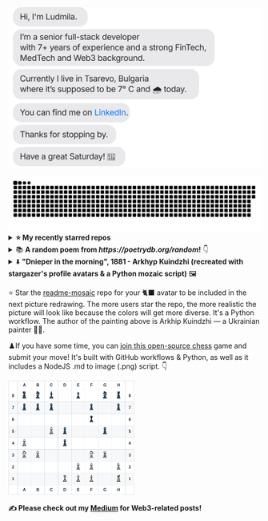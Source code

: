 [![](https://raw.githubusercontent.com/milaabl/milaabl/main/chat.svg)](https://www.linkedin.com/in/ludmila-a-dev/)

<!-- https://github.com/milaabl/milaabl/assets/86361434/c35b0e6f-acf0-435e-920d-b90faa4788ad -->

<img alt="Snake eating my contributions for breakfast🧉" src="https://raw.githubusercontent.com/milaabl/milaabl-readme/preview/github-contribution-grid-snake.svg" />

<details>
<summary>
  <strong>⭐ My recently starred repos </strong>
</summary>
  
<!-- Starred repos start -->
| Name | Url | Stars | Description |
| --- | --- |  --- |  --- |
| pieralukasz/pixel-recruitment-task|https://github.com/pieralukasz/pixel-recruitment-task|1|Zadanie rekrutacyjne Pixel Technology|
| SaraRasoulian/oop-solid-patterns|https://github.com/SaraRasoulian/oop-solid-patterns|5|💎  An educational repository for OOP, SOLID and Design Patterns|
| SaraRasoulian/SaraRasoulian|https://github.com/SaraRasoulian/SaraRasoulian|5||
| BogdanMFometescu/resume-builder|https://github.com/BogdanMFometescu/resume-builder|8|Django-based web application that allows users to create, update, and export professional resumes.|
| 0xMimir/Advance-CNN-LSTM-Model-for-Cryptocurrency-Forecasting|https://github.com/0xMimir/Advance-CNN-LSTM-Model-for-Cryptocurrency-Forecasting|6|CNN LSTM model used for predicting cryptocurrencies|
| b-hristov/b-hristov|https://github.com/b-hristov/b-hristov|1||
| CloverGit/CloverGit|https://github.com/CloverGit/CloverGit|5||
| TatevKaren/TatevKaren-data-science-portfolio|https://github.com/TatevKaren/TatevKaren-data-science-portfolio|52|Data Science Portfolio of Tatev Karen Aslanyan including Case Studies and Research Projects that I have completed that solve business problems or introduce new products. Case Study papers, codes, and additional resources are all included.|
| PiotrRut/elonmusk-twitter-notifier|https://github.com/PiotrRut/elonmusk-twitter-notifier|59|AI driven e-mail notifier for tweets mentioning stock from Elon Musk 📈|
| Vendicated/Vencord|https://github.com/Vendicated/Vencord|5663|The cutest Discord client mod|
| yeoman/yo|https://github.com/yeoman/yo|3755|CLI tool for running Yeoman generators|
| matter-labs/zksync-era|https://github.com/matter-labs/zksync-era|1326|zkSync era|
| 0age/create2crunch|https://github.com/0age/create2crunch|397|A Rust program for finding salts that create gas-efficient Ethereum addresses via CREATE2.|
| joshstevens19/ethereum-multicall|https://github.com/joshstevens19/ethereum-multicall|314|Ability to call many ethereum constant function calls in 1 JSONRPC request|
| threshold-network/token-dashboard|https://github.com/threshold-network/token-dashboard|21||
| LimeChain/mongoose-immutable-plugin|https://github.com/LimeChain/mongoose-immutable-plugin|2|Mongoose plugin guarding fields from modifications|
| ankitects/anki|https://github.com/ankitects/anki|16371|Anki's shared backend and web components, and the Qt frontend|
| lightningnetwork/lnd|https://github.com/lightningnetwork/lnd|7347|Lightning Network Daemon ⚡️|
| CoNarrative/mongo-immutable|https://github.com/CoNarrative/mongo-immutable|10|Immutable MongoDB.|
| lightningdevkit/rust-lightning|https://github.com/lightningdevkit/rust-lightning|1045|A highly modular Bitcoin Lightning library written in Rust. It's rust-lightning, not Rusty's Lightning!|
| node-lightning/node-lightning|https://github.com/node-lightning/node-lightning|128|Bitcoin Lighting Network implemented in Node.js|
| OpenZeppelin/openzeppelin-contracts-upgradeable|https://github.com/OpenZeppelin/openzeppelin-contracts-upgradeable|913|Upgradeable variant of OpenZeppelin Contracts, meant for use in upgradeable contracts. |
| dapphub/ds-test|https://github.com/dapphub/ds-test|195|Assertions, equality checks and other test helpers|
| hbarcelos/forge-multi-version|https://github.com/hbarcelos/forge-multi-version|24|Using forge with multiple solc versions|
| threshold-network/merkle-distribution|https://github.com/threshold-network/merkle-distribution|1|Threshold Network rewards generation and distribution|
| nucypher/nucypher-contracts|https://github.com/nucypher/nucypher-contracts|14|Ethereum contracts supporting TACo applications on the Threshold Network.|
| keep-network/tbtc-v2|https://github.com/keep-network/tbtc-v2|42|Trustlessly tokenized Bitcoin on Ethereum, version 2|
| TotallyMaliciousCryptoBro/TotallyMaliciousCryptoBro|https://github.com/TotallyMaliciousCryptoBro/TotallyMaliciousCryptoBro|4||
| ethereum/EIPs|https://github.com/ethereum/EIPs|12268|The Ethereum Improvement Proposal repository|
| pcaversaccio/reentrancy-attacks|https://github.com/pcaversaccio/reentrancy-attacks|1127|A chronological and (hopefully) complete list of reentrancy attacks to date.|

<!-- Starred repos end -->

</details>

<details>
  <summary>📚 <strong>A random poem from <em>https://poetrydb.org/random</em>!</strong> 👇 </summary>

<!-- Start poem -->
# 💮 Paradise Lost: Book 08 by *John Milton*

<p>
    The Angel ended, and in Adam's ear<br/>So charming left his voice, that he a while<br/>Thought him still speaking, still stood fixed to hear;<br/>Then, as new waked, thus gratefully replied.<br/>What thanks sufficient, or what recompence<br/>Equal, have I to render thee, divine<br/>Historian, who thus largely hast allayed<br/>The thirst I had of knowledge, and vouchsafed<br/>This friendly condescension to relate<br/>Things, else by me unsearchable; now heard<br/>With wonder, but delight, and, as is due,<br/>With glory attributed to the high<br/>Creator!  Something yet of doubt remains,<br/>Which only thy solution can resolve.<br/>When I behold this goodly frame, this world,<br/>Of Heaven and Earth consisting; and compute<br/>Their magnitudes; this Earth, a spot, a grain,<br/>An atom, with the firmament compared<br/>And all her numbered stars, that seem to roll<br/>Spaces incomprehensible, (for such<br/>Their distance argues, and their swift return<br/>Diurnal,) merely to officiate light<br/>Round this opacous Earth, this punctual spot,<br/>One day and night; in all her vast survey<br/>Useless besides; reasoning I oft admire,<br/>How Nature wise and frugal could commit<br/>Such disproportions, with superfluous hand<br/>So many nobler bodies to create,<br/>Greater so manifold, to this one use,<br/>For aught appears, and on their orbs impose<br/>Such restless revolution day by day<br/>Repeated; while the sedentary Earth,<br/>That better might with far less compass move,<br/>Served by more noble than herself, attains<br/>Her end without least motion, and receives,<br/>As tribute, such a sumless journey brought<br/>Of incorporeal speed, her warmth and light;<br/>Speed, to describe whose swiftness number fails.<br/>So spake our sire, and by his countenance seemed<br/>Entering on studious thoughts abstruse; which Eve<br/>Perceiving, where she sat retired in sight,<br/>With lowliness majestick from her seat,<br/>And grace that won who saw to wish her stay,<br/>Rose, and went forth among her fruits and flowers,<br/>To visit how they prospered, bud and bloom,<br/>Her nursery; they at her coming sprung,<br/>And, touched by her fair tendance, gladlier grew.<br/>Yet went she not, as not with such discourse<br/>Delighted, or not capable her ear<br/>Of what was high: such pleasure she reserved,<br/>Adam relating, she sole auditress;<br/>Her husband the relater she preferred<br/>Before the Angel, and of him to ask<br/>Chose rather; he, she knew, would intermix<br/>Grateful digressions, and solve high dispute<br/>With conjugal caresses: from his lip<br/>Not words alone pleased her.  O! when meet now<br/>Such pairs, in love and mutual honour joined?<br/>With Goddess-like demeanour forth she went,<br/>Not unattended; for on her, as Queen,<br/>A pomp of winning Graces waited still,<br/>And from about her shot darts of desire<br/>Into all eyes, to wish her still in sight.<br/>And Raphael now, to Adam's doubt proposed,<br/>Benevolent and facile thus replied.<br/>To ask or search, I blame thee not; for Heaven<br/>Is as the book of God before thee set,<br/>Wherein to read his wonderous works, and learn<br/>His seasons, hours, or days, or months, or years:<br/>This to attain, whether Heaven move or Earth,<br/>Imports not, if thou reckon right; the rest<br/>From Man or Angel the great Architect<br/>Did wisely to conceal, and not divulge<br/>His secrets to be scanned by them who ought<br/>Rather admire; or, if they list to try<br/>Conjecture, he his fabrick of the Heavens<br/>Hath left to their disputes, perhaps to move<br/>His laughter at their quaint opinions wide<br/>Hereafter; when they come to model Heaven<br/>And calculate the stars, how they will wield<br/>The mighty frame; how build, unbuild, contrive<br/>To save appearances; how gird the sphere<br/>With centrick and eccentrick scribbled o'er,<br/>Cycle and epicycle, orb in orb:<br/>Already by thy reasoning this I guess,<br/>Who art to lead thy offspring, and supposest<br/>That bodies bright and greater should not serve<br/>The less not bright, nor Heaven such journeys run,<br/>Earth sitting still, when she alone receives<br/>The benefit:  Consider first, that great<br/>Or bright infers not excellence: the Earth<br/>Though, in comparison of Heaven, so small,<br/>Nor glistering, may of solid good contain<br/>More plenty than the sun that barren shines;<br/>Whose virtue on itself works no effect,<br/>But in the fruitful Earth; there first received,<br/>His beams, unactive else, their vigour find.<br/>Yet not to Earth are those bright luminaries<br/>Officious; but to thee, Earth's habitant.<br/>And for the Heaven's wide circuit, let it speak<br/>The Maker's high magnificence, who built<br/>So spacious, and his line stretched out so far;<br/>That Man may know he dwells not in his own;<br/>An edifice too large for him to fill,<br/>Lodged in a small partition; and the rest<br/>Ordained for uses to his Lord best known.<br/>The swiftness of those circles attribute,<br/>Though numberless, to his Omnipotence,<br/>That to corporeal substances could add<br/>Speed almost spiritual:  Me thou thinkest not slow,<br/>Who since the morning-hour set out from Heaven<br/>Where God resides, and ere mid-day arrived<br/>In Eden; distance inexpressible<br/>By numbers that have name.  But this I urge,<br/>Admitting motion in the Heavens, to show<br/>Invalid that which thee to doubt it moved;<br/>Not that I so affirm, though so it seem<br/>To thee who hast thy dwelling here on Earth.<br/>God, to remove his ways from human sense,<br/>Placed Heaven from Earth so far, that earthly sight,<br/>If it presume, might err in things too high,<br/>And no advantage gain.  What if the sun<br/>Be center to the world; and other stars,<br/>By his attractive virtue and their own<br/>Incited, dance about him various rounds?<br/>Their wandering course now high, now low, then hid,<br/>Progressive, retrograde, or standing still,<br/>In six thou seest; and what if seventh to these<br/>The planet earth, so stedfast though she seem,<br/>Insensibly three different motions move?<br/>Which else to several spheres thou must ascribe,<br/>Moved contrary with thwart obliquities;<br/>Or save the sun his labour, and that swift<br/>Nocturnal and diurnal rhomb supposed,<br/>Invisible else above all stars, the wheel<br/>Of day and night; which needs not thy belief,<br/>If earth, industrious of herself, fetch day<br/>Travelling east, and with her part averse<br/>From the sun's beam meet night, her other part<br/>Still luminous by his ray.  What if that light,<br/>Sent from her through the wide transpicuous air,<br/>To the terrestrial moon be as a star,<br/>Enlightening her by day, as she by night<br/>This earth? reciprocal, if land be there,<br/>Fields and inhabitants:  Her spots thou seest<br/>As clouds, and clouds may rain, and rain produce<br/>Fruits in her softened soil for some to eat<br/>Allotted there; and other suns perhaps,<br/>With their attendant moons, thou wilt descry,<br/>Communicating male and female light;<br/>Which two great sexes animate the world,<br/>Stored in each orb perhaps with some that live.<br/>For such vast room in Nature unpossessed<br/>By living soul, desart and desolate,<br/>Only to shine, yet scarce to contribute<br/>Each orb a glimpse of light, conveyed so far<br/>Down to this habitable, which returns<br/>Light back to them, is obvious to dispute.<br/>But whether thus these things, or whether not;<br/>But whether the sun, predominant in Heaven,<br/>Rise on the earth; or earth rise on the sun;<br/>He from the east his flaming road begin;<br/>Or she from west her silent course advance,<br/>With inoffensive pace that spinning sleeps<br/>On her soft axle, while she paces even,<br/>And bears thee soft with the smooth hair along;<br/>Sollicit not thy thoughts with matters hid;<br/>Leave them to God above; him serve, and fear!<br/>Of other creatures, as him pleases best,<br/>Wherever placed, let him dispose; joy thou<br/>In what he gives to thee, this Paradise<br/>And thy fair Eve; Heaven is for thee too high<br/>To know what passes there; be lowly wise:<br/>Think only what concerns thee, and thy being;<br/>Dream not of other worlds, what creatures there<br/>Live, in what state, condition, or degree;<br/>Contented that thus far hath been revealed<br/>Not of Earth only, but of highest Heaven.<br/>To whom thus Adam, cleared of doubt, replied.<br/>How fully hast thou satisfied me, pure<br/>Intelligence of Heaven, Angel serene!<br/>And, freed from intricacies, taught to live<br/>The easiest way; nor with perplexing thoughts<br/>To interrupt the sweet of life, from which<br/>God hath bid dwell far off all anxious cares,<br/>And not molest us; unless we ourselves<br/>Seek them with wandering thoughts, and notions vain.<br/>But apt the mind or fancy is to rove<br/>Unchecked, and of her roving is no end;<br/>Till warned, or by experience taught, she learn,<br/>That, not to know at large of things remote<br/>From use, obscure and subtle; but, to know<br/>That which before us lies in daily life,<br/>Is the prime wisdom:  What is more, is fume,<br/>Or emptiness, or fond impertinence:<br/>And renders us, in things that most concern,<br/>Unpractised, unprepared, and still to seek.<br/>Therefore from this high pitch let us descend<br/>A lower flight, and speak of things at hand<br/>Useful; whence, haply, mention may arise<br/>Of something not unseasonable to ask,<br/>By sufferance, and thy wonted favour, deigned.<br/>Thee I have heard relating what was done<br/>Ere my remembrance: now, hear me relate<br/>My story, which perhaps thou hast not heard;<br/>And day is not yet spent; till then thou seest<br/>How subtly to detain thee I devise;<br/>Inviting thee to hear while I relate;<br/>Fond! were it not in hope of thy reply:<br/>For, while I sit with thee, I seem in Heaven;<br/>And sweeter thy discourse is to my ear<br/>Than fruits of palm-tree pleasantest to thirst<br/>And hunger both, from labour, at the hour<br/>Of sweet repast; they satiate, and soon fill,<br/>Though pleasant; but thy words, with grace divine<br/>Imbued, bring to their sweetness no satiety.<br/>To whom thus Raphael answered heavenly meek.<br/>Nor are thy lips ungraceful, Sire of men,<br/>Nor tongue ineloquent; for God on thee<br/>Abundantly his gifts hath also poured<br/>Inward and outward both, his image fair:<br/>Speaking, or mute, all comeliness and grace<br/>Attends thee; and each word, each motion, forms;<br/>Nor less think we in Heaven of thee on Earth<br/>Than of our fellow-servant, and inquire<br/>Gladly into the ways of God with Man:<br/>For God, we see, hath honoured thee, and set<br/>On Man his equal love:  Say therefore on;<br/>For I that day was absent, as befel,<br/>Bound on a voyage uncouth and obscure,<br/>Far on excursion toward the gates of Hell;<br/>Squared in full legion (such command we had)<br/>To see that none thence issued forth a spy,<br/>Or enemy, while God was in his work;<br/>Lest he, incensed at such eruption bold,<br/>Destruction with creation might have mixed.<br/>Not that they durst without his leave attempt;<br/>But us he sends upon his high behests<br/>For state, as Sovran King; and to inure<br/>Our prompt obedience.  Fast we found, fast shut,<br/>The dismal gates, and barricadoed strong;<br/>But long ere our approaching heard within<br/>Noise, other than the sound of dance or song,<br/>Torment, and loud lament, and furious rage.<br/>Glad we returned up to the coasts of light<br/>Ere sabbath-evening: so we had in charge.<br/>But thy relation now; for I attend,<br/>Pleased with thy words no less than thou with mine.<br/>So spake the Godlike Power, and thus our Sire.<br/>For Man to tell how human life began<br/>Is hard; for who himself beginning knew<br/>Desire with thee still longer to converse<br/>Induced me.  As new waked from soundest sleep,<br/>Soft on the flowery herb I found me laid,<br/>In balmy sweat; which with his beams the sun<br/>Soon dried, and on the reeking moisture fed.<br/>Straight toward Heaven my wondering eyes I turned,<br/>And gazed a while the ample sky; till, raised<br/>By quick instinctive motion, up I sprung,<br/>As thitherward endeavouring, and upright<br/>Stood on my feet: about me round I saw<br/>Hill, dale, and shady woods, and sunny plains,<br/>And liquid lapse of murmuring streams; by these,<br/>Creatures that lived and moved, and walked, or flew;<br/>Birds on the branches warbling; all things smiled;<br/>With fragrance and with joy my heart o'erflowed.<br/>Myself I then perused, and limb by limb<br/>Surveyed, and sometimes went, and sometimes ran<br/>With supple joints, as lively vigour led:<br/>But who I was, or where, or from what cause,<br/>Knew not; to speak I tried, and forthwith spake;<br/>My tongue obeyed, and readily could name<br/>Whate'er I saw.  Thou Sun, said I, fair light,<br/>And thou enlightened Earth, so fresh and gay,<br/>Ye Hills, and Dales, ye Rivers, Woods, and Plains,<br/>And ye that live and move, fair Creatures, tell,<br/>Tell, if ye saw, how I came thus, how here?--<br/>Not of myself;--by some great Maker then,<br/>In goodness and in power pre-eminent:<br/>Tell me, how may I know him, how adore,<br/>From whom I have that thus I move and live,<br/>And feel that I am happier than I know.--<br/>While thus I called, and strayed I knew not whither,<br/>From where I first drew air, and first beheld<br/>This happy light; when, answer none returned,<br/>On a green shady bank, profuse of flowers,<br/>Pensive I sat me down:  There gentle sleep<br/>First found me, and with soft oppression seised<br/>My droused sense, untroubled, though I thought<br/>I then was passing to my former state<br/>Insensible, and forthwith to dissolve:<br/>When suddenly stood at my head a dream,<br/>Whose inward apparition gently moved<br/>My fancy to believe I yet had being,<br/>And lived:  One came, methought, of shape divine,<br/>And said, 'Thy mansion wants thee, Adam; rise,<br/>'First Man, of men innumerable ordained<br/>'First Father! called by thee, I come thy guide<br/>'To the garden of bliss, thy seat prepared.'<br/>So saying, by the hand he took me raised,<br/>And over fields and waters, as in air<br/>Smooth-sliding without step, last led me up<br/>A woody mountain; whose high top was plain,<br/>A circuit wide, enclosed, with goodliest trees<br/>Planted, with walks, and bowers; that what I saw<br/>Of Earth before scarce pleasant seemed.  Each tree,<br/>Loaden with fairest fruit that hung to the eye<br/>Tempting, stirred in me sudden appetite<br/>To pluck and eat; whereat I waked, and found<br/>Before mine eyes all real, as the dream<br/>Had lively shadowed:  Here had new begun<br/>My wandering, had not he, who was my guide<br/>Up hither, from among the trees appeared,<br/>Presence Divine.  Rejoicing, but with awe,<br/>In adoration at his feet I fell<br/>Submiss:  He reared me, and 'Whom thou soughtest I am,'<br/>Said mildly, 'Author of all this thou seest<br/>'Above, or round about thee, or beneath.<br/>'This Paradise I give thee, count it thine<br/>'To till and keep, and of the fruit to eat:<br/>'Of every tree that in the garden grows<br/>'Eat freely with glad heart; fear here no dearth:<br/>'But of the tree whose operation brings<br/>'Knowledge of good and ill, which I have set<br/>'The pledge of thy obedience and thy faith,<br/>'Amid the garden by the tree of life,<br/>'Remember what I warn thee, shun to taste,<br/>'And shun the bitter consequence: for know,<br/>'The day thou eatest thereof, my sole command<br/>'Transgressed, inevitably thou shalt die,<br/>'From that day mortal; and this happy state<br/>'Shalt lose, expelled from hence into a world<br/>'Of woe and sorrow.'  Sternly he pronounced<br/>The rigid interdiction, which resounds<br/>Yet dreadful in mine ear, though in my choice<br/>Not to incur; but soon his clear aspect<br/>Returned, and gracious purpose thus renewed.<br/>'Not only these fair bounds, but all the Earth<br/>'To thee and to thy race I give; as lords<br/>'Possess it, and all things that therein live,<br/>'Or live in sea, or air; beast, fish, and fowl.<br/>'In sign whereof, each bird and beast behold<br/>'After their kinds; I bring them to receive<br/>'From thee their names, and pay thee fealty<br/>'With low subjection; understand the same<br/>'Of fish within their watery residence,<br/>'Not hither summoned, since they cannot change<br/>'Their element, to draw the thinner air.'<br/>As thus he spake, each bird and beast behold<br/>Approaching two and two; these cowering low<br/>With blandishment; each bird stooped on his wing.<br/>I named them, as they passed, and understood<br/>Their nature, with such knowledge God endued<br/>My sudden apprehension:  But in these<br/>I found not what methought I wanted still;<br/>And to the heavenly Vision thus presumed.<br/>O, by what name, for thou above all these,<br/>Above mankind, or aught than mankind higher,<br/>Surpassest far my naming; how may I<br/>Adore thee, Author of this universe,<br/>And all this good to man? for whose well being<br/>So amply, and with hands so liberal,<br/>Thou hast provided all things:  But with me<br/>I see not who partakes.  In solitude<br/>What happiness, who can enjoy alone,<br/>Or, all enjoying, what contentment find?<br/>Thus I presumptuous; and the Vision bright,<br/>As with a smile more brightened, thus replied.<br/>What callest thou solitude?  Is not the Earth<br/>With various living creatures, and the air<br/>Replenished, and all these at thy command<br/>To come and play before thee?  Knowest thou not<br/>Their language and their ways?  They also know,<br/>And reason not contemptibly:  With these<br/>Find pastime, and bear rule; thy realm is large.<br/>So spake the Universal Lord, and seemed<br/>So ordering:  I, with leave of speech implored,<br/>And humble deprecation, thus replied.<br/>Let not my words offend thee, Heavenly Power;<br/>My Maker, be propitious while I speak.<br/>Hast thou not made me here thy substitute,<br/>And these inferiour far beneath me set?<br/>Among unequals what society<br/>Can sort, what harmony, or true delight?<br/>Which must be mutual, in proportion due<br/>Given and received; but, in disparity<br/>The one intense, the other still remiss,<br/>Cannot well suit with either, but soon prove<br/>Tedious alike:  Of fellowship I speak<br/>Such as I seek, fit to participate<br/>All rational delight: wherein the brute<br/>Cannot be human consort:  They rejoice<br/>Each with their kind, lion with lioness;<br/>So fitly them in pairs thou hast combined:<br/>Much less can bird with beast, or fish with fowl<br/>So well converse, nor with the ox the ape;<br/>Worse then can man with beast, and least of all.<br/>Whereto the Almighty answered, not displeased.<br/>A nice and subtle happiness, I see,<br/>Thou to thyself proposest, in the choice<br/>Of thy associates, Adam! and wilt taste<br/>No pleasure, though in pleasure, solitary.<br/>What thinkest thou then of me, and this my state?<br/>Seem I to thee sufficiently possessed<br/>Of happiness, or not? who am alone<br/>From all eternity; for none I know<br/>Second to me or like, equal much less.<br/>How have I then with whom to hold converse,<br/>Save with the creatures which I made, and those<br/>To me inferiour, infinite descents<br/>Beneath what other creatures are to thee?<br/>He ceased; I lowly answered.  To attain<br/>The highth and depth of thy eternal ways<br/>All human thoughts come short, Supreme of things!<br/>Thou in thyself art perfect, and in thee<br/>Is no deficience found:  Not so is Man,<br/>But in degree; the cause of his desire<br/>By conversation with his like to help<br/>Or solace his defects.  No need that thou<br/>Shouldst propagate, already Infinite;<br/>And through all numbers absolute, though One:<br/>But Man by number is to manifest<br/>His single imperfection, and beget<br/>Like of his like, his image multiplied,<br/>In unity defective; which requires<br/>Collateral love, and dearest amity.<br/>Thou in thy secresy although alone,<br/>Best with thyself accompanied, seekest not<br/>Social communication; yet, so pleased,<br/>Canst raise thy creature to what highth thou wilt<br/>Of union or communion, deified:<br/>I, by conversing, cannot these erect<br/>From prone; nor in their ways complacence find.<br/>Thus I emboldened spake, and freedom used<br/>Permissive, and acceptance found; which gained<br/>This answer from the gracious Voice Divine.<br/>Thus far to try thee, Adam, I was pleased;<br/>And find thee knowing, not of beasts alone,<br/>Which thou hast rightly named, but of thyself;<br/>Expressing well the spirit within thee free,<br/>My image, not imparted to the brute;<br/>Whose fellowship therefore unmeet for thee<br/>Good reason was thou freely shouldst dislike;<br/>And be so minded still:  I, ere thou spakest,<br/>Knew it not good for Man to be alone;<br/>And no such company as then thou sawest<br/>Intended thee; for trial only brought,<br/>To see how thou couldest judge of fit and meet:<br/>What next I bring shall please thee, be assured,<br/>Thy likeness, thy fit help, thy other self,<br/>Thy wish exactly to thy heart's desire.<br/>He ended, or I heard no more; for now<br/>My earthly by his heavenly overpowered,<br/>Which it had long stood under, strained to the highth<br/>In that celestial colloquy sublime,<br/>As with an object that excels the sense<br/>Dazzled and spent, sunk down; and sought repair<br/>Of sleep, which instantly fell on me, called<br/>By Nature as in aid, and closed mine eyes.<br/>Mine eyes he closed, but open left the cell<br/>Of fancy, my internal sight; by which,<br/>Abstract as in a trance, methought I saw,<br/>Though sleeping, where I lay, and saw the shape<br/>Still glorious before whom awake I stood:<br/>Who stooping opened my left side, and took<br/>From thence a rib, with cordial spirits warm,<br/>And life-blood streaming fresh; wide was the wound,<br/>But suddenly with flesh filled up and healed:<br/>The rib he formed and fashioned with his hands;<br/>Under his forming hands a creature grew,<br/>Man-like, but different sex; so lovely fair,<br/>That what seemed fair in all the world, seemed now<br/>Mean, or in her summed up, in her contained<br/>And in her looks; which from that time infused<br/>Sweetness into my heart, unfelt before,<br/>And into all things from her air inspired<br/>The spirit of love and amorous delight.<br/>She disappeared, and left me dark; I waked<br/>To find her, or for ever to deplore<br/>Her loss, and other pleasures all abjure:<br/>When out of hope, behold her, not far off,<br/>Such as I saw her in my dream, adorned<br/>With what all Earth or Heaven could bestow<br/>To make her amiable:  On she came,<br/>Led by her heavenly Maker, though unseen,<br/>And guided by his voice; nor uninformed<br/>Of nuptial sanctity, and marriage rites:<br/>Grace was in all her steps, Heaven in her eye,<br/>In every gesture dignity and love.<br/>I, overjoyed, could not forbear aloud.<br/>This turn hath made amends; thou hast fulfilled<br/>Thy words, Creator bounteous and benign,<br/>Giver of all things fair! but fairest this<br/>Of all thy gifts! nor enviest.  I now see<br/>Bone of my bone, flesh of my flesh, myself<br/>Before me:  Woman is her name;of Man<br/>Extracted: for this cause he shall forego<br/>Father and mother, and to his wife adhere;<br/>And they shall be one flesh, one heart, one soul.<br/>She heard me thus; and though divinely brought,<br/>Yet innocence, and virgin modesty,<br/>Her virtue, and the conscience of her worth,<br/>That would be wooed, and not unsought be won,<br/>Not obvious, not obtrusive, but, retired,<br/>The more desirable; or, to say all,<br/>Nature herself, though pure of sinful thought,<br/>Wrought in her so, that, seeing me, she turned:<br/>I followed her; she what was honour knew,<br/>And with obsequious majesty approved<br/>My pleaded reason.  To the nuptial bower<br/>I led her blushing like the morn: All Heaven,<br/>And happy constellations, on that hour<br/>Shed their selectest influence; the Earth<br/>Gave sign of gratulation, and each hill;<br/>Joyous the birds; fresh gales and gentle airs<br/>Whispered it to the woods, and from their wings<br/>Flung rose, flung odours from the spicy shrub,<br/>Disporting, till the amorous bird of night<br/>Sung spousal, and bid haste the evening-star<br/>On his hill top, to light the bridal lamp.<br/>Thus have I told thee all my state, and brought<br/>My story to the sum of earthly bliss,<br/>Which I enjoy; and must confess to find<br/>In all things else delight indeed, but such<br/>As, used or not, works in the mind no change,<br/>Nor vehement desire; these delicacies<br/>I mean of taste, sight, smell, herbs, fruits, and flowers,<br/>Walks, and the melody of birds: but here<br/>Far otherwise, transported I behold,<br/>Transported touch; here passion first I felt,<br/>Commotion strange! in all enjoyments else<br/>Superiour and unmoved; here only weak<br/>Against the charm of Beauty's powerful glance.<br/>Or Nature failed in me, and left some part<br/>Not proof enough such object to sustain;<br/>Or, from my side subducting, took perhaps<br/>More than enough; at least on her bestowed<br/>Too much of ornament, in outward show<br/>Elaborate, of inward less exact.<br/>For well I understand in the prime end<br/>Of Nature her the inferiour, in the mind<br/>And inward faculties, which most excel;<br/>In outward also her resembling less<br/>His image who made both, and less expressing<br/>The character of that dominion given<br/>O'er other creatures:  Yet when I approach<br/>Her loveliness, so absolute she seems<br/>And in herself complete, so well to know<br/>Her own, that what she wills to do or say,<br/>Seems wisest, virtuousest, discreetest, best:<br/>All higher knowledge in her presence falls<br/>Degraded;  Wisdom in discourse with her<br/>Loses discountenanced, and like Folly shows;<br/>Authority and Reason on her wait,<br/>As one intended first, not after made<br/>Occasionally; and, to consummate all,<br/>Greatness of mind and Nobleness their seat<br/>Build in her loveliest, and create an awe<br/>About her, as a guard angelick placed.<br/>To whom the Angel with contracted brow.<br/>Accuse not Nature, she hath done her part;<br/>Do thou but thine; and be not diffident<br/>Of Wisdom; she deserts thee not, if thou<br/>Dismiss not her, when most thou needest her nigh,<br/>By attributing overmuch to things<br/>Less excellent, as thou thyself perceivest.<br/>For, what admirest thou, what transports thee so,<br/>An outside? fair, no doubt, and worthy well<br/>Thy cherishing, thy honouring, and thy love;<br/>Not thy subjection:  Weigh with her thyself;<br/>Then value:  Oft-times nothing profits more<br/>Than self-esteem, grounded on just and right<br/>Well managed; of that skill the more thou knowest,<br/>The more she will acknowledge thee her head,<br/>And to realities yield all her shows:<br/>Made so adorn for thy delight the more,<br/>So awful, that with honour thou mayest love<br/>Thy mate, who sees when thou art seen least wise.<br/>But if the sense of touch, whereby mankind<br/>Is propagated, seem such dear delight<br/>Beyond all other; think the same vouchsafed<br/>To cattle and each beast; which would not be<br/>To them made common and divulged, if aught<br/>Therein enjoyed were worthy to subdue<br/>The soul of man, or passion in him move.<br/>What higher in her society thou findest<br/>Attractive, human, rational, love still;<br/>In loving thou dost well, in passion not,<br/>Wherein true love consists not:  Love refines<br/>The thoughts, and heart enlarges; hath his seat<br/>In reason, and is judicious; is the scale<br/>By which to heavenly love thou mayest ascend,<br/>Not sunk in carnal pleasure; for which cause,<br/>Among the beasts no mate for thee was found.<br/>To whom thus, half abashed, Adam replied.<br/>Neither her outside formed so fair, nor aught<br/>In procreation common to all kinds,<br/>(Though higher of the genial bed by far,<br/>And with mysterious reverence I deem,)<br/>So much delights me, as those graceful acts,<br/>Those thousand decencies, that daily flow<br/>From all her words and actions mixed with love<br/>And sweet compliance, which declare unfeigned<br/>Union of mind, or in us both one soul;<br/>Harmony to behold in wedded pair<br/>More grateful than harmonious sound to the ear.<br/>Yet these subject not; I to thee disclose<br/>What inward thence I feel, not therefore foiled,<br/>Who meet with various objects, from the sense<br/>Variously representing; yet, still free,<br/>Approve the best, and follow what I approve.<br/>To love, thou blamest me not; for Love, thou sayest,<br/>Leads up to Heaven, is both the way and guide;<br/>Bear with me then, if lawful what I ask:<br/>Love not the heavenly Spirits, and how their love<br/>Express they? by looks only? or do they mix<br/>Irradiance, virtual or immediate touch?<br/>To whom the Angel, with a smile that glowed<br/>Celestial rosy red, Love's proper hue,<br/>Answered.  Let it suffice thee that thou knowest<br/>Us happy, and without love no happiness.<br/>Whatever pure thou in the body enjoyest,<br/>(And pure thou wert created) we enjoy<br/>In eminence; and obstacle find none<br/>Of membrane, joint, or limb, exclusive bars;<br/>Easier than air with air, if Spirits embrace,<br/>Total they mix, union of pure with pure<br/>Desiring, nor restrained conveyance need,<br/>As flesh to mix with flesh, or soul with soul.<br/>But I can now no more; the parting sun<br/>Beyond the Earth's green Cape and verdant Isles<br/>Hesperian sets, my signal to depart.<br/>Be strong, live happy, and love!  But, first of all,<br/>Him, whom to love is to obey, and keep<br/>His great command; take heed lest passion sway<br/>Thy judgement to do aught, which else free will<br/>Would not admit: thine, and of all thy sons,<br/>The weal or woe in thee is placed; beware!<br/>I in thy persevering shall rejoice,<br/>And all the Blest:  Stand fast;to stand or fall<br/>Free in thine own arbitrement it lies.<br/>Perfect within, no outward aid require;<br/>And all temptation to transgress repel.<br/>So saying, he arose; whom Adam thus<br/>Followed with benediction.  Since to part,<br/>Go, heavenly guest, ethereal Messenger,<br/>Sent from whose sovran goodness I adore!<br/>Gentle to me and affable hath been<br/>Thy condescension, and shall be honoured ever<br/>With grateful memory:  Thou to mankind<br/>Be good and friendly still, and oft return!<br/>So parted they; the Angel up to Heaven<br/>From the thick shade, and Adam to his bower.
</p>

***
<!-- End poem -->
</details>

<details>
<summary>
  ⬇️ <strong>"Dnieper in the morning", 1881 - Arkhyp Kuindzhi (recreated with stargazer's profile avatars & a Python mozaic script)</strong> 🖼️
</summary>

<img width="49%" src="https://raw.githubusercontent.com/milaabl/readme-mosaic/main/data/input.jpg" alt="Original picture"/>
<img width="49%" src="https://raw.githubusercontent.com/milaabl/readme-mosaic/main/data/output.jpg" alt="Output picture"/>
<img width="70%" src="https://raw.githubusercontent.com/milaabl/readme-mosaic/main/data/output.gif" alt="Output GIF"/>
</details>

⭐ Star the [readme-mosaic](https://github.com/milaabl/readme-mosaic) repo for your 🐈‍⬛ avatar to be included in the next picture redrawing. The more users star the repo, the more realistic the picture will look like because the colors will get more diverse. It's a Python workflow. The author of the painting above is Arkhip Kuindzhi — a Ukrainian painter 💙💛.

♟️If you have some time, you can [join this open-source chess](https://github.com/milaabl/readme-chess) game and submit your move! It's built with GitHub workflows & Python, as well as it includes a NodeJS .md to image (.png) script. 👇

<a href="https://github.com/milaabl/readme-chess/blob/master/README.md"><img src="https://raw.githubusercontent.com/milaabl/readme-chess/master/chess.png" alt="README chess dynamic game preview" width="50%" /></a>

<strong>✍️ Please check out my <a href="https://medium.com/@milaabl2405">Medium</a> for Web3-related posts!</strong>
